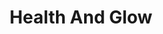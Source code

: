 ---
title: "Health And Glow"
url: /bangalore/health-and-glow-thanisandra-main-road/
shop: beauty
---